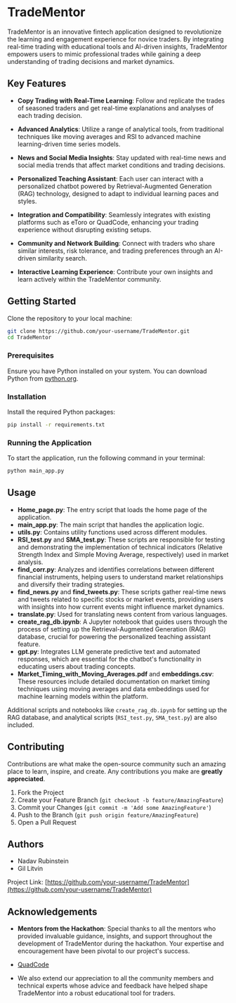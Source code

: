 # TradeMentor

TradeMentor is an innovative fintech application designed to revolutionize the learning and engagement experience for novice traders. By integrating real-time trading with educational tools and AI-driven insights, TradeMentor empowers users to mimic professional trades while gaining a deep understanding of trading decisions and market dynamics.

## Key Features

- **Copy Trading with Real-Time Learning**: Follow and replicate the trades of seasoned traders and get real-time explanations and analyses of each trading decision.

- **Advanced Analytics**: Utilize a range of analytical tools, from traditional techniques like moving averages and RSI to advanced machine learning-driven time series models.

- **News and Social Media Insights**: Stay updated with real-time news and social media trends that affect market conditions and trading decisions.

- **Personalized Teaching Assistant**: Each user can interact with a personalized chatbot powered by Retrieval-Augmented Generation (RAG) technology, designed to adapt to individual learning paces and styles.

- **Integration and Compatibility**: Seamlessly integrates with existing platforms such as eToro or QuadCode, enhancing your trading experience without disrupting existing setups.

- **Community and Network Building**: Connect with traders who share similar interests, risk tolerance, and trading preferences through an AI-driven similarity search.

- **Interactive Learning Experience**: Contribute your own insights and learn actively within the TradeMentor community.

## Getting Started

Clone the repository to your local machine:

```bash
git clone https://github.com/your-username/TradeMentor.git
cd TradeMentor
```

### Prerequisites

Ensure you have Python installed on your system. You can download Python from [python.org](https://www.python.org/downloads/).

### Installation

Install the required Python packages:

```bash
pip install -r requirements.txt
```

### Running the Application

To start the application, run the following command in your terminal:

```bash
python main_app.py
```

## Usage

- **Home_page.py**: The entry script that loads the home page of the application.
- **main_app.py**: The main script that handles the application logic.
- **utils.py**: Contains utility functions used across different modules.
- **RSI_test.py** and **SMA_test.py**: These scripts are responsible for testing and demonstrating the implementation of technical indicators (Relative Strength Index and Simple Moving Average, respectively) used in market analysis.
- **find_corr.py**: Analyzes and identifies correlations between different financial instruments, helping users to understand market relationships and diversify their trading strategies.
- **find_news.py** and **find_tweets.py**: These scripts gather real-time news and tweets related to specific stocks or market events, providing users with insights into how current events might influence market dynamics.
- **translate.py**: Used for translating news content from various languages.
- **create_rag_db.ipynb**: A Jupyter notebook that guides users through the process of setting up the Retrieval-Augmented Generation (RAG) database, crucial for powering the personalized teaching assistant feature.
- **gpt.py**: Integrates LLM generate predictive text and automated responses, which are essential for the chatbot's functionality in educating users about trading concepts.
- **Market_Timing_with_Moving_Averages.pdf** and **embeddings.csv**: These resources include detailed documentation on market timing techniques using moving averages and data embeddings used for machine learning models within the platform.

Additional scripts and notebooks like `create_rag_db.ipynb` for setting up the RAG database, and analytical scripts (`RSI_test.py`, `SMA_test.py`) are also included.

## Contributing

Contributions are what make the open-source community such an amazing place to learn, inspire, and create. Any contributions you make are **greatly appreciated**.

1. Fork the Project
2. Create your Feature Branch (`git checkout -b feature/AmazingFeature`)
3. Commit your Changes (`git commit -m 'Add some AmazingFeature'`)
4. Push to the Branch (`git push origin feature/AmazingFeature`)
5. Open a Pull Request

## Authors

- Nadav Rubinstein
- Gil Litvin

Project Link: [https://github.com/your-username/TradeMentor](https://github.com/your-username/TradeMentor)

## Acknowledgements

- **Mentors from the Hackathon**: Special thanks to all the mentors who provided invaluable guidance, insights, and support throughout the development of TradeMentor during the hackathon. Your expertise and encouragement have been pivotal to our project's success.

- [QuadCode](https://www.quadcode.com)
- We also extend our appreciation to all the community members and technical experts whose advice and feedback have helped shape TradeMentor into a robust educational tool for traders.
